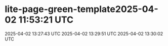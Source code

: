# lite-page-green-template2025-04-02 11:53:21 UTC
2025-04-02 13:27:43 UTC
2025-04-02 13:29:51 UTC
2025-04-02 13:30:02 UTC
